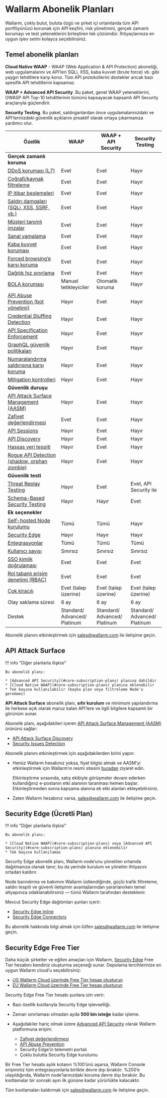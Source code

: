 # Wallarm Abonelik Planları

Wallarm, çoklu bulut, buluta özgü ve şirket içi ortamlarda tüm API portföyünüzü korumak için API keşfini, risk yönetimini, gerçek zamanlı korumayı ve test yeteneklerini birleştiren tek çözümdür. İhtiyaçlarınıza en uygun işlev setini kolayca seçebilirsiniz.

## Temel abonelik planları

**Cloud Native WAAP** - WAAP (Web Application & API Protection) aboneliği, web uygulamalarını ve API’leri SQLi, XSS, kaba kuvvet (brute force) vb. gibi yaygın tehditlere karşı korur. Tüm API protokollerini destekler ancak bazı spesifik API tehditlerini kapsamaz.

**WAAP + Advanced API Security**. Bu paket, genel WAAP yeteneklerini, OWASP API Top-10 tehditlerinin tümünü kapsayacak kapsamlı API Security araçlarıyla güçlendirir.

**Security Testing**. Bu paket, saldırganlardan önce uygulamalarınızdaki ve API’lerinizdeki güvenlik açıklarını proaktif olarak ortaya çıkarmanıza yardımcı olur.

| Özellik | WAAP | WAAP + API Security | Security Testing |
| ------- | ----------------- | --------------------- | --------------------- |
| **Gerçek zamanlı koruma** | | | |
| [DDoS koruması (L7)](../admin-en/configuration-guides/protecting-against-ddos.md) | Evet | Evet | Hayır |
| [Coğrafi/kaynak filtreleme](../user-guides/ip-lists/overview.md) | Evet | Evet | Hayır |
| [IP itibar beslemeleri](../user-guides/ip-lists/overview.md#malicious-ip-feeds) | Evet | Evet | Hayır |
| [Saldırı damgaları (SQLi, XSS, SSRF, vb.)](../attacks-vulns-list.md#attack-types) | Evet | Evet | Hayır |
| [Müşteri tanımlı imzalar](../user-guides/rules/regex-rule.md) | Evet | Evet | Hayır |
| [Sanal yamalama](../user-guides/rules/vpatch-rule.md) | Evet | Evet | Hayır |
| [Kaba kuvvet koruması](../admin-en/configuration-guides/protecting-against-bruteforce.md) | Evet | Evet | Hayır |
| [Forced browsing’e karşı koruma](../admin-en/configuration-guides/protecting-against-forcedbrowsing.md) | Evet | Evet | Hayır |
| [Dağıtık hız sınırlama](../user-guides/rules/rate-limiting.md) | Evet | Evet | Hayır |
| [BOLA koruması](../admin-en/configuration-guides/protecting-against-bola.md) | Manuel tetikleyiciler | Otomatik koruma | Hayır |
| [API Abuse Prevention (bot yönetimi)](../api-abuse-prevention/overview.md) | Hayır | Evet | Hayır |
| [Credential Stuffing Detection](../about-wallarm/credential-stuffing.md) | Hayır | Evet | Hayır |
| [API Specification Enforcement](../api-specification-enforcement/overview.md) | Hayır | Evet | Hayır |
| [GraphQL güvenlik politikaları](../api-protection/graphql-rule.md) | Hayır | Evet | Hayır |
| [Numaralandırma saldırısına karşı koruma](../api-protection/enumeration-attack-protection.md) | Hayır | Evet | Hayır |
| [Mitigation kontrolleri](../about-wallarm/mitigation-controls-overview.md) | Hayır | Evet | Hayır |
| **Güvenlik duruşu** | | | |
| [API Attack Surface Management (AASM)](../api-attack-surface/overview.md) | Hayır | Evet | Hayır |
| [Zafiyet değerlendirmesi](../user-guides/vulnerabilities.md) | Evet | Evet | Hayır |
| [API Sessions](../api-sessions/overview.md) | Hayır | Evet | Hayır |
| [API Discovery](../api-discovery/overview.md) | Hayır | Evet | Hayır |
| [Hassas veri tespiti](../api-discovery/overview.md#sensitive-data-detection) | Hayır | Evet | Hayır |
| [Rogue API Detection (shadow, orphan zombie)](../api-discovery/rogue-api.md) | Hayır | Evet | Hayır |
| **Güvenlik testi** | | | |
| [Threat Replay Testing](../vulnerability-detection/threat-replay-testing/overview.md) | Hayır | Evet | Evet, API Security ile |
| [Schema-Based Security Testing](../vulnerability-detection/schema-based-testing/overview.md) | Hayır | Hayır | Evet |
| **Ek seçenekler** | | | |
| [Self-hosted Node kurulumu](../installation/supported-deployment-options.md) | Tümü | Tümü | Hayır |
| [Security Edge](../installation/security-edge/overview.md) | Hayır | Hayır | Hayır |
| [Entegrasyonlar](../user-guides/settings/integrations/integrations-intro.md) | Tümü | Tümü | Tümü |
| [Kullanıcı sayısı](../user-guides/settings/users.md) | Sınırsız | Sınırsız | Sınırsız |
| [SSO kimlik doğrulaması](../admin-en/configuration-guides/sso/intro.md) | Evet | Evet | Evet |
| [Rol tabanlı erişim denetimi (RBAC)](../user-guides/settings/users.md#user-roles) | Evet | Evet | Evet |
| [Çok kiracılı](../installation/multi-tenant/overview.md) | Evet (talep üzerine) | Evet (talep üzerine) | Evet (talep üzerine) |
| Olay saklama süresi | 6 ay | 6 ay | 6 ay |
| Destek | Standard/<br>Advanced/<br>Platinum | Standard/<br>Advanced/<br>Platinum | Standard/<br>Advanced/<br>Platinum |

Abonelik planını etkinleştirmek için [sales@wallarm.com](mailto:sales@wallarm.com) ile iletişime geçin.

## API Attack Surface

!!! info "Diğer planlarla ilişkisi"

    Bu abonelik planı:

    * [Advanced API Security](#core-subscription-plans) planına dahildir
    * [Cloud Native WAAP](#core-subscription-plans) planına eklenebilir
    * Tek başına kullanılabilir (başka plan veya filtreleme Node'u gerekmez)

**API Attack Surface** abonelik planı, **sıfır kurulum** ve minimum yapılandırma ile herkese açık olarak maruz kalan API’lere ve ilgili bilgilere kapsamlı bir görünüm sunar.

Abonelik planı, aşağıdakileri içeren [API Attack Surface Management (AASM)](../api-attack-surface/overview.md) ürününü sağlar:

* [API Attack Surface Discovery](../api-attack-surface/api-surface.md)
* [Security Issues Detection](../api-attack-surface/security-issues.md)

Abonelik planını etkinleştirmek için aşağıdakilerden birini yapın:

* Henüz Wallarm hesabınız yoksa, fiyat bilgisi almak ve AASM’yi etkinleştirmek için Wallarm’ın resmi sitesini [buradan](https://www.wallarm.com/product/aasm) ziyaret edin.

    Etkinleştirme sırasında, satış ekibiyle görüşmeler devam ederken kullandığınız e-postanın etki alanının taranması hemen başlar. Etkinleştirmeden sonra kapsama alanına ek etki alanları ekleyebilirsiniz.

* Zaten Wallarm hesabınız varsa, [sales@wallarm.com](mailto:sales@wallarm.com) ile iletişime geçin.

## Security Edge (Ücretli Plan)

!!! info "Diğer planlarla ilişkisi"

    Bu abonelik planı:

    * [Cloud Native WAAP](#core-subscription-plans) veya [Advanced API Security](#core-subscription-plans) planına eklenebilir
    * Tek başına kullanılamaz

Security Edge abonelik planı, Wallarm node’unu yönetilen ortamda dağıtmanıza olanak tanır; bu da yerinde kurulum ve yönetim ihtiyacını ortadan kaldırır.

Node barındırma ve bakımını Wallarm üstlendiğinde, güçlü trafik filtreleme, saldırı tespiti ve güvenli iletişimin avantajlarından yararlanırken temel altyapınıza odaklanabilirsiniz — tümü Wallarm tarafından desteklenir.

Mevcut Security Edge dağıtımları şunları içerir:

* [Security Edge Inline](../installation/security-edge/inline/overview.md)
* [Security Edge Connectors](../installation/security-edge/se-connector.md)

Bu abonelik hakkında bilgi almak için lütfen [sales@wallarm.com](mailto:sales@wallarm.com) ile iletişime geçin.

## Security Edge Free Tier

Daha küçük şirketler ve eğitim amaçları için Wallarm, [Security Edge](#security-edge-paid-plan) Free Tier hesabını kendiniz oluşturma seçeneği sunar. Depolama tercihlerinize en uygun Wallarm cloud’u seçebilirsiniz:

* [US Wallarm Cloud üzerinde Free Tier hesap oluşturun](https://us1.my.wallarm.com/signup)
* [EU Wallarm Cloud üzerinde Free Tier hesap oluşturun](https://my.wallarm.com/signup)

Security Edge Free Tier hesabı şunlara izin verir:

* Bazı özellik kısıtlarıyla Security Edge işlevselliği.
* Zaman sınırlaması olmadan ayda **500 bin isteğe** kadar işleme.
* Aşağıdakiler hariç olmak üzere [Advanced API Security](#core-subscription-plans) olarak Wallarm platformuna erişim:

    * [Zafiyet değerlendirmesi](../user-guides/vulnerabilities.md)
    * [API Abuse Prevention](../api-abuse-prevention/overview.md)
    * Security Edge’in telemetri portalı
    * Çoklu bulutta Security Edge kurulumu

Bir Free Tier hesabı aylık kotanın %100’ünü aşarsa, Wallarm Console erişiminiz tüm entegrasyonlarla birlikte devre dışı bırakılır. %200’e ulaşıldığında, Wallarm node’larınızdaki koruma devre dışı bırakılır. Bu kısıtlamalar bir sonraki ayın ilk gününe kadar yürürlükte kalacaktır.

Tüm kısıtlamaları kaldırmak için [sales@wallarm.com](mailto:sales@wallarm.com) ile iletişime geçin.
